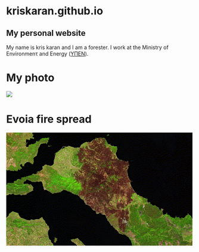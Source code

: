 # kriskaran.github.io
## My personal website

My name is kris karan and I am a forester. I work at the Ministry of Environmenτ and Energy ([ΥΠΕΝ](https://ypen.gov.gr/)).

# My photo
![](https://i0.wp.com/dasarxeio.com/wp-content/uploads/2021/03/xartis.jpg?resize=700%2C445&ssl=1)

# Evoia fire spread
![](images/Evoia_fire_2021_gif_2fps.gif)


